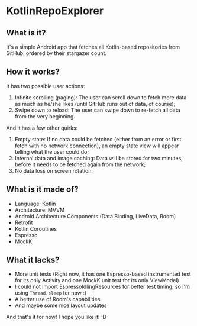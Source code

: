 # KotlinRepoExplorer

## What is it?

It's a simple Android app that fetches all Kotlin-based repositories from GitHub, ordered by their stargazer count.

## How it works?

It has two possible user actions:
1)  Infinite scrolling (paging): The user can scroll down to fetch more data as much as he/she likes (until GitHub runs out of data, of course);
2)  Swipe down to reload: The user can swipe down to re-fetch all data from the very beginning.

And it has a few other quirks:
1)  Empty state: If no data could be fetched (either from an error or first fetch with no network connection), an empty state view will appear telling what the user could do;
2)  Internal data and image caching: Data will be stored for two minutes, before it needs to be fetched again from the network;
3)  No data loss on screen rotation.

## What is it made of?
 - Language: Kotlin
 - Architecture: MVVM
 - Android Architecture Components (Data Binding, LiveData, Room)
 - Retrofit
 - Kotlin Coroutines
 - Espresso
 - MockK
 
## What it lacks?
 - More unit tests (Right now, it has one Espresso-based instrumented test for its only Activity and one MockK unit test for its only ViewModel)
 - I could not import EspressoIdlingResources for better test timing, so I'm using `Thread.sleep` for now :(
 - A better use of Room's capabilities
 - And maybe some nice layout updates
 
And that's it for now! I hope you like it! :D
